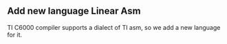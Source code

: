 ## Add new language Linear Asm

TI C6000 compiler supports a dialect of TI asm, so we add a new language for it.
